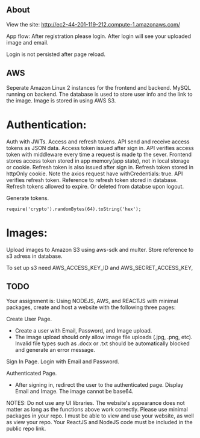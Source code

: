 ## About

View the site: http://ec2-44-201-119-212.compute-1.amazonaws.com/

App flow: After registration please login. After login will see your uploaded image and email.

Login is not persisted after page reload.

## AWS

Seperate Amazon Linux 2 instances for the frontend and backend.
MySQL running on backend. The database is used to store user info and the link to the image.
Image is stored in using AWS S3.

# Authentication:

Auth with JWTs. Access and refresh tokens.
API send and receive access tokens as JSON data.
Access token issued after sign in. API verifies access token with middleware every time a request is made tp the sever.
Frontend stores access token stored in app memory(app state), not in local storage or cookie.
Refresh token is also issued after sign in.
Refresh token stored in httpOnly cookie. Note the axios request have withCredentials: true.
API verifies refresh token. Reference to refresh token stored in database. Refresh tokens allowed to expire. Or deleted from databse upon logout.

Generate tokens.

```
require('crypto').randomBytes(64).toString('hex');
```

# Images:

Upload images to Amazon S3 using aws-sdk and multer. Store reference to s3 adress in database.

To set up s3 need AWS_ACCESS_KEY_ID and AWS_SECRET_ACCESS_KEY,

## TODO

Your assignment is: Using NODEJS, AWS, and REACTJS with minimal packages, create and host a website with the following three pages:

Create User Page.

- Create a user with Email, Password, and Image upload.
- The image upload should only allow image file uploads (.jpg, .png, etc). Invalid file types such as .docx or .txt should be automatically blocked and generate an error message.

Sign In Page. Login with Email and Password.

Authenticated Page.

- After signing in, redirect the user to the authenticated page. Display Email and Image. The image cannot be base64.

NOTES: Do not use any UI libraries.
The website's appearance does not matter as long as the functions above work correctly. Please use minimal packages in your repo.
I must be able to view and use your website, as well as view your repo. Your ReactJS and NodeJS code must be included in the public repo link.
